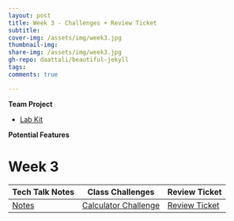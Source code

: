 ```yaml
---
layout: post
title: Week 3 - Challenges + Review Ticket
subtitle:
cover-img: /assets/img/week3.jpg
thumbnail-img:
share-img: /assets/img/week3.jpg
gh-repo: daattali/beautiful-jekyll
tags:
comments: true

---
```

**Team Project**
- [Lab Kit](https://github.com/adhithin/lab-kit)

**Potential Features**
# Week 3

| Tech Talk Notes           | Class Challenges |           Review Ticket                              | 
| -------------------------- |-----------------------------|-----------------------------|  
| [Notes](http://blog.umbrellabox.cf/notes/) | [Calculator Challenge](http://blog.umbrellabox.cf/week3/) | [Review Ticket](https://github.com/florayuan18/just-to-suffer/issues/4) |

